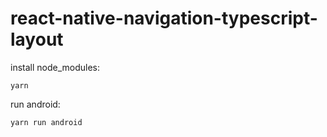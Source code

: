 # react-native-navigation-typescript-layout

install node_modules:
```
yarn
```

run android:
```
yarn run android
```
